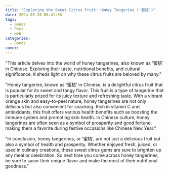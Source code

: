 ```yaml
---
title: "Exploring the Sweet Citrus Fruit: Honey Tangerine ('蜜桔')"
date: 2024-08-28 06:41:56
tags:
  - Goods
  - Post
  - web
categories:
  - Goods
cover: 
---
```


"This article delves into the world of honey tangerines, also known as '蜜桔' in Chinese. Exploring their taste, nutritional benefits, and cultural significance, it sheds light on why these citrus fruits are beloved by many."

"Honey tangerine, known as '蜜桔' in Chinese, is a delightful citrus fruit that is popular for its sweet and tangy flavor. This fruit is a type of tangerine that is particularly prized for its juicy texture and refreshing taste. With a vibrant orange skin and easy-to-peel nature, honey tangerines are not only delicious but also convenient for snacking. Rich in vitamin C and antioxidants, this fruit offers various health benefits such as boosting the immune system and promoting skin health. In Chinese culture, honey tangerines are often seen as a symbol of prosperity and good fortune, making them a favorite during festive occasions like Chinese New Year."

"In conclusion, honey tangerines, or '蜜桔', are not just a delicious fruit but also a symbol of health and prosperity. Whether enjoyed fresh, juiced, or used in culinary creations, these sweet citrus gems are sure to brighten up any meal or celebration. So next time you come across honey tangerines, be sure to savor their unique flavor and make the most of their nutritional goodness."
